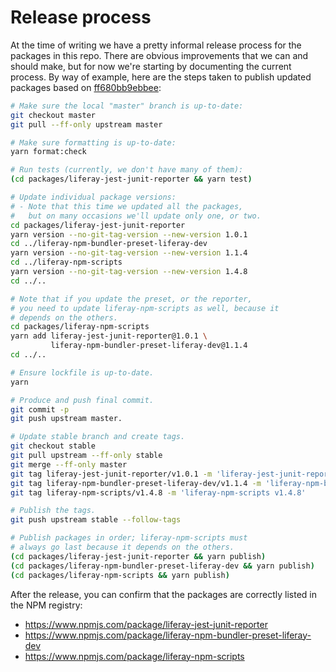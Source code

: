 # Release process

At the time of writing we have a pretty informal release process for the packages in this repo. There are obvious improvements that we can and should make, but for now we're starting by documenting the current process. By way of example, here are the steps taken to publish updated packages based on [ff680bb9ebbee](https://github.com/liferay/liferay-npm-tools/commit/ff680bb9ebbee43711bb7bf03d3e852716c54616):


```sh
# Make sure the local "master" branch is up-to-date:
git checkout master
git pull --ff-only upstream master

# Make sure formatting is up-to-date:
yarn format:check

# Run tests (currently, we don't have many of them):
(cd packages/liferay-jest-junit-reporter && yarn test)

# Update individual package versions:
# - Note that this time we updated all the packages,
#   but on many occasions we'll update only one, or two.
cd packages/liferay-jest-junit-reporter
yarn version --no-git-tag-version --new-version 1.0.1
cd ../liferay-npm-bundler-preset-liferay-dev
yarn version --no-git-tag-version --new-version 1.1.4
cd ../liferay-npm-scripts
yarn version --no-git-tag-version --new-version 1.4.8
cd ../..

# Note that if you update the preset, or the reporter,
# you need to update liferay-npm-scripts as well, because it
# depends on the others.
cd packages/liferay-npm-scripts
yarn add liferay-jest-junit-reporter@1.0.1 \
         liferay-npm-bundler-preset-liferay-dev@1.1.4
cd ../..

# Ensure lockfile is up-to-date.
yarn

# Produce and push final commit.
git commit -p
git push upstream master.

# Update stable branch and create tags.
git checkout stable
git pull upstream --ff-only stable
git merge --ff-only master
git tag liferay-jest-junit-reporter/v1.0.1 -m 'liferay-jest-junit-reporter v1.0.1'
git tag liferay-npm-bundler-preset-liferay-dev/v1.1.4 -m 'liferay-npm-bundler-preset-liferay-dev v1.1.4'
git tag liferay-npm-scripts/v1.4.8 -m 'liferay-npm-scripts v1.4.8'

# Publish the tags.
git push upstream stable --follow-tags

# Publish packages in order; liferay-npm-scripts must
# always go last because it depends on the others.
(cd packages/liferay-jest-junit-reporter && yarn publish)
(cd packages/liferay-npm-bundler-preset-liferay-dev && yarn publish)
(cd packages/liferay-npm-scripts && yarn publish)
```

After the release, you can confirm that the packages are correctly listed in the NPM registry:

- https://www.npmjs.com/package/liferay-jest-junit-reporter
- https://www.npmjs.com/package/liferay-npm-bundler-preset-liferay-dev
- https://www.npmjs.com/package/liferay-npm-scripts
